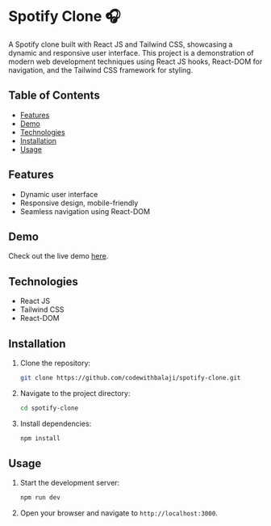 # Spotify Clone 🎧

A Spotify clone built with React JS and Tailwind CSS, showcasing a dynamic and responsive user interface. This project is a demonstration of modern web development techniques using React JS hooks, React-DOM for navigation, and the Tailwind CSS framework for styling.

## Table of Contents

- [Features](#features)
- [Demo](#demo)
- [Technologies](#technologies)
- [Installation](#installation)
- [Usage](#usage)
 

## Features

- Dynamic user interface
- Responsive design, mobile-friendly
- Seamless navigation using React-DOM

## Demo

Check out the live demo [here](http://spotify-codewithbalaji.vercel.app).

## Technologies

- React JS
- Tailwind CSS
- React-DOM

## Installation

1. Clone the repository:
    ```sh
    git clone https://github.com/codewithbalaji/spotify-clone.git
    ```
2. Navigate to the project directory:
    ```sh
    cd spotify-clone
    ```
3. Install dependencies:
    ```sh
    npm install
    ```

## Usage

1. Start the development server:
    ```sh
    npm run dev
    ```
2. Open your browser and navigate to `http://localhost:3000`.

 

